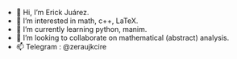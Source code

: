 - 👋 Hi, I’m Erick Juárez.
- 👀 I’m interested in math, c++, LaTeX.
- 🌱 I’m currently learning python, manim.
- 💞️ I’m looking to collaborate on mathematical (abstract) analysis.
- 📫 Telegram : @zeraujkcire

